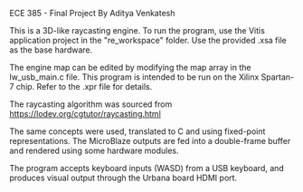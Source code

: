 ECE 385 - Final Project
By Aditya Venkatesh

This is a 3D-like raycasting engine.
To run the program, use the Vitis application project in the "re_workspace" folder. Use the provided .xsa file as the base hardware.

The engine map can be edited by modifying the map array in the lw_usb_main.c file.
This program is intended to be run on the Xilinx Spartan-7 chip. Refer to the .xpr file for details.

The raycasting algorithm was sourced from https://lodev.org/cgtutor/raycasting.html

The same concepts were used, translated to C and using fixed-point representations.
The MicroBlaze outputs are fed into a double-frame buffer and rendered using some hardware modules.

The program accepts keyboard inputs (WASD) from a USB keyboard, and produces visual output through the Urbana board HDMI port.